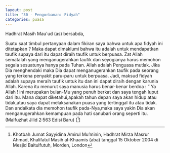 ```yaml
---
layout: post
title: "30 - Pengorbanan: Fidyah"
categories: puasa
---
```


Hadhrat Masih Mau'ud (as) bersabda,

Suatu saat timbul pertanyaan dalam fikiran saya bahwa untuk apa fidyah ini ditetapkan ? Maka dapat dimaklumi bahwa itu adalah untuk mendapatkan taufik supaya dari itu dapat diraih taufik untuk berpuasa. Zat Allah sematalah yang menganugerahkan taufik dan seyogianya harus memohon segala sesuatunya hanya pada Tuhan. Allah adalah Penguasa mutlak. Jika Dia menghendaki maka Dia dapat menganugerahkan taufik pada seorang yang terkena penyakit paru-paru untuk berpuasa. Jadi, maksud fidyah adalah supaya meraih taufik untuk itu dan ini dapat diraih dengan karunia Allah. Karena itu menurut saya manusia harus benar-benar berdoa : ” Ya Allah ! ini merupakan bulan-Mu yang penuh berkat dan saya tengah luput dari itu. Mana dapat diketahui,apakah tahun depan saya akan hidup atau tidak,atau saya dapat melaksanakan puasa yang tertinggal itu atau tidak. Dan andaikata dia memohon taufik pada-Nya,maka saya yakin Dia akan menganugerahkan kemampuan pada hati sanubari orang seperti itu. (Malfuzhat Jilid 2:563 Edisi Baru) [[^khotbah-20041015]]

[^khotbah-20041015]: Khotbah Jumat Sayyidina Amirul Mu’minin, Hadhrat Mirza Masrur Ahmad, Khalifatul Masih al-Khaamis (aba) tanggal 15 Oktober 2004 di Mesjid Baitulfutuh, Morden, London